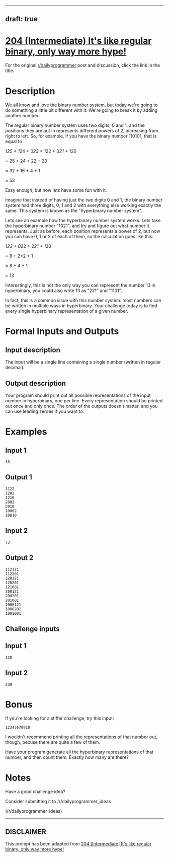 ---
draft: true
----

# [204 (Intermediate) It's like regular binary, only way more hype!](https://www.reddit.com/r/dailyprogrammer/comments/2xx86n/20150302_challenge_204_intermediate_its_like/)

For the original [r/dailyprogrammer](https://www.reddit.com/r/dailyprogrammer/) post and discussion, click the link in the title.

# Description
We all know and love the binary number system, but today we're going to do something a little bit different with it. We're going to break it by adding another number.

The regular binary number system uses two digits, 0 and 1, and the positions they are put in represents different powers of 2, increasing from right to left. So, for example, if you have the binary number 110101, that is equal to

1*25 + 1*24 + 0*23 + 1*22 + 0*21 + 1*20 

= 25 + 24 + 22 + 20

= 32 + 16 + 4 + 1

= 53 

Easy enough, but now lets have some fun with it. 

Imagine that instead of having just the two digits 0 and 1, the binary number system had three digits, 0, 1 and 2 with everything else working exactly the same. This system is known as the "hyperbinary number system".

Lets see an example how the hyperbinary number system works. Lets take the hyperbinary number "1021", and try and figure out what number it represents. Just as before, each position represents a power of 2, but now you can have 0, 1 or 2 of each of them, so the calculation goes like this: 

1*23 + 0*22 + 2*21 + 1*20

= 8 + 2*2 + 1

= 8 + 4 + 1

= 13

Interestingly, this is not the only way you can represent the number 13 in hyperbinary, you could also write 13 as "221" and "1101".

In fact, this is a common issue with this number system: most numbers can be written in multiple ways in hyperbinary. Your challenge today is to find every single hyperbinary representation of a given number. 

# Formal Inputs and Outputs
## Input description
The input will be a single line containing a single number (written in regular decimal).

## Output description
Your program should print out all possible representations of the input number in hyperbinary, one per line. Every representation should be printed out once and only once. The order of the outputs doesn't matter, and you can use leading zeroes if you want to.

# Examples
## Input 1

```
18
```
## Output 1

```
1122
1202
1210
2002
2010
10002
10010
```
## Input 2

```
73
```
## Output 2

```
112121
112201
120121
120201
121001
200121
200201
201001
1000121
1000201
1001001
```
## Challenge inputs
## Input 1

```
128
```
## Input 2

```
239
```
# Bonus
If you're looking for a stiffer challenge, try this input: 


```
12345678910
```
I wouldn't recommend printing all the representations of that number out, though, becuse there are quite a few of them. 

Have your program generate all the hyperbinary representations of that number, and then count them. Exactly how many are there?

# Notes
Have a good challenge idea?

Consider submitting it to /r/dailyprogrammer_ideas

(/r/dailyprogrammer_ideas)

----
## **DISCLAIMER**
This prompt has been adapted from [204 [Intermediate] It's like regular binary, only way more hype!](https://www.reddit.com/r/dailyprogrammer/comments/2xx86n/20150302_challenge_204_intermediate_its_like/
)

